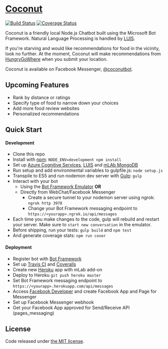 # [Coconut](https://www.messenger.com/t/coconutbot)

[![Build Status](https://travis-ci.org/lyzs90/Coconut.svg?branch=master)](https://travis-ci.org/lyzs90/Coconut) [![Coverage Status](https://coveralls.io/repos/github/lyzs90/Coconut/badge.svg?branch=master)](https://coveralls.io/github/lyzs90/Coconut?branch=master)

Coconut is a friendly local Node.js Chatbot built using the Microsoft Bot Framework. Natural Language Processing is handled by [LUIS](https://www.luis.ai/).

If you're starving and would like recommendations for food in the vicinity, look no further. At the moment, Coconut will make recommendations from [HungryGoWhere](www.hungrygowhere.com) when you submit your location.

Coconut is available on Facebook Messenger, [@coconutbot](https://www.messenger.com/t/coconutbot).

## Upcoming Features

- Rank by distance or ratings
- Specify type of food to narrow down your choices
- Add more food review websites
- Personalized recommendations

## Quick Start  

#### Development

- Clone this repo
- Install with [npm](https://www.npmjs.com): `NODE_ENV=development npm install`
- Set up [Azure Cognitive Services](https://azure.microsoft.com/en-us/services/cognitive-services/), [LUIS](https://www.luis.ai/) and [mLAb MongoDB](https://mlab.com/)
- Run setup and add environmental variables to gulpfile.js: `node setup.js`
- Transpile to ES5 and run nodemon dev server with [Gulp](http://gulpjs.com/): `gulp`
- Interact with your bot
    - Using the [Bot Framework Emulator](https://docs.botframework.com/en-us/tools/bot-framework-emulator/) **OR**
    - Directly from WebChat/Facebook Messenger
        - Create a secure tunnel to your nodemon server using ngrok: `ngrok http 3978`
        - Change your Bot Framework messaging endpoint to `https://<yourapp>.ngrok.io/api/messages`
- Each time you make changes to the code, gulp will rebuild and restart your server. Make sure to `start new conversation` in the emulator.
- Before shipping, run your tests: `gulp build` and `npm test`
- And generate coverage stats: `npm run cover`

#### Deployment

- Register bot with [Bot Framework](https://dev.botframework.com/)
- Set up [Travis CI](https://travis-ci.org/) and [Coveralls](https://coveralls.io/)
- Create new [Heroku](https://www.heroku.com/) app with mLab add-on
- Deploy to Heroku `git push heroku master`
- Set Bot Framework messaging endpoint to `https://<yourapp>.herokuapp.com/api/messages`
- Access [Facebook Developer](https://developers.facebook.com/) and create Facebook App and Page for Messenger
- Set up Facebook Messenger webhook
- Get your Facebook App approved for Send/Receive API (pages_messaging)

## License

Code released under [the MIT license](https://github.com/lyzs90/Coconut/blob/master/LICENSE).
